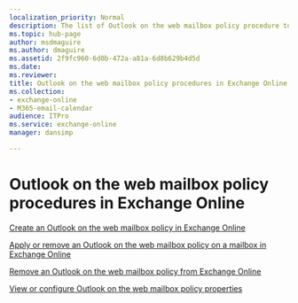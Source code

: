 ```yaml
---
localization_priority: Normal
description: The list of Outlook on the web mailbox policy procedure topics in Exchange Online
ms.topic: hub-page
author: msdmaguire
ms.author: dmaguire
ms.assetid: 2f9fc960-6d0b-472a-a81a-6d8b629b4d5d
ms.date: 
ms.reviewer: 
title: Outlook on the web mailbox policy procedures in Exchange Online
ms.collection: 
- exchange-online
- M365-email-calendar
audience: ITPro
ms.service: exchange-online
manager: dansimp

---
```


# Outlook on the web mailbox policy procedures in Exchange Online

[Create an Outlook on the web mailbox policy in Exchange Online](create-outlook-web-app-mailbox-policy.md)

[Apply or remove an Outlook on the web mailbox policy on a mailbox in Exchange Online](apply-or-remove-outlook-web-app-mailbox-policy.md)

[Remove an Outlook on the web mailbox policy from Exchange Online](remove-outlook-web-app-mailbox-policy.md)

[View or configure Outlook on the web mailbox policy properties](configure-outlook-web-app-mailbox-policy-properties.md)

